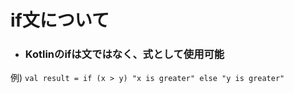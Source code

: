 # if文について
- ### Kotlinのifは文ではなく、式として使用可能
例)   `val result = if (x > y) "x is greater" else "y is greater"`
